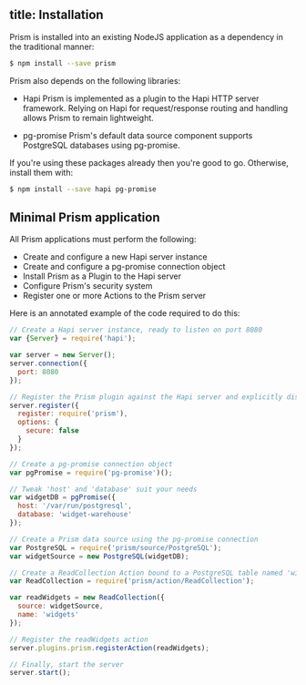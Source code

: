 title: Installation
---
Prism is installed into an existing NodeJS application as a dependency in the traditional manner:

```bash
$ npm install --save prism
```

Prism also depends on the following libraries:

- Hapi
  Prism is implemented as a plugin to the Hapi HTTP server framework. Relying on Hapi for request/response routing and handling allows Prism to remain lightweight.
  
- pg-promise
  Prism's default data source component supports PostgreSQL databases using pg-promise.

If you're using these packages already then you're good to go. Otherwise, install them with:

```bash
$ npm install --save hapi pg-promise
```

## Minimal Prism application

All Prism applications must perform the following:

- Create and configure a new Hapi server instance
- Create and configure a pg-promise connection object
- Install Prism as a Plugin to the Hapi server
- Configure Prism's security system
- Register one or more Actions to the Prism server

Here is an annotated example of the code required to do this:

```javascript
// Create a Hapi server instance, ready to listen on port 8080
var {Server} = require('hapi');

var server = new Server();
server.connection({
  port: 8080
});

// Register the Prism plugin against the Hapi server and explicitly disable security
server.register({
  register: require('prism'),
  options: {
    secure: false
  }
});

// Create a pg-promise connection object
var pgPromise = require('pg-promise')();

// Tweak 'host' and 'database' suit your needs
var widgetDB = pgPromise({
  host: '/var/run/postgresql',
  database: 'widget-warehouse'
});

// Create a Prism data source using the pg-promise connection
var PostgreSQL = require('prism/source/PostgreSQL');
var widgetSource = new PostgreSQL(widgetDB);

// Create a ReadCollection Action bound to a PostgreSQL table named 'widgets'
var ReadCollection = require('prism/action/ReadCollection');

var readWidgets = new ReadCollection({
  source: widgetSource,
  name: 'widgets'
});

// Register the readWidgets action
server.plugins.prism.registerAction(readWidgets);

// Finally, start the server
server.start();
```
